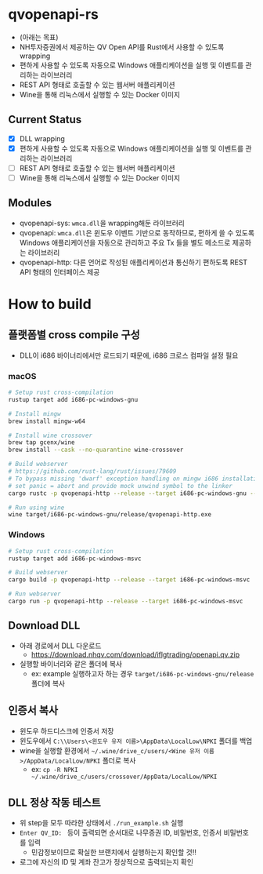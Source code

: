 # qvopenapi-rs
- (아래는 목표)
- NH투자증권에서 제공하는 QV Open API를 Rust에서 사용할 수 있도록 wrapping
- 편하게 사용할 수 있도록 자동으로 Windows 애플리케이션을 실행 및 이벤트를 관리하는 라이브러리
- REST API 형태로 호출할 수 있는 웹서버 애플리케이션
- Wine을 통해 리눅스에서 실행할 수 있는 Docker 이미지

## Current Status
- [x] DLL wrapping
- [x] 편하게 사용할 수 있도록 자동으로 Windows 애플리케이션을 실행 및 이벤트를 관리하는 라이브러리
- [ ] REST API 형태로 호출할 수 있는 웹서버 애플리케이션
- [ ] Wine을 통해 리눅스에서 실행할 수 있는 Docker 이미지

## Modules
- qvopenapi-sys: `wmca.dll`을 wrapping해둔 라이브러리
- qvopenapi: `wmca.dll`은 윈도우 이벤트 기반으로 동작하므로, 편하게 쓸 수 있도록 Windows 애플리케이션을 자동으로 관리하고 주요 Tx 들을 별도 메소드로 제공하는 라이브러리
- qvopenapi-http: 다른 언어로 작성된 애플리케이션과 통신하기 편하도록 REST API 형태의 인터페이스 제공

# How to build

## 플랫폼별 cross compile 구성
- DLL이 i686 바이너리에서만 로드되기 때문에, i686 크로스 컴파일 설정 필요

### macOS
```sh
# Setup rust cross-compilation
rustup target add i686-pc-windows-gnu

# Install mingw
brew install mingw-w64

# Install wine crossover
brew tap gcenx/wine
brew install --cask --no-quarantine wine-crossover

# Build webserver
# https://github.com/rust-lang/rust/issues/79609
# To bypass missing 'dwarf' exception handling on mingw i686 installations,
# set panic = abort and provide mock unwind symbol to the linker
cargo rustc -p qvopenapi-http --release --target i686-pc-windows-gnu --features "disable-unwind" -- -C "panic=abort"

# Run using wine
wine target/i686-pc-windows-gnu/release/qvopenapi-http.exe
```

### Windows
```sh
# Setup rust cross-compilation
rustup target add i686-pc-windows-msvc

# Build webserver
cargo build -p qvopenapi-http --release --target i686-pc-windows-msvc

# Run webserver
cargo run -p qvopenapi-http --release --target i686-pc-windows-msvc
```

## Download DLL
- 아래 경로에서 DLL 다운로드
    - https://download.nhqv.com/download/iflgtrading/openapi.qv.zip
- 실행할 바이너리와 같은 폴더에 복사
  - ex: example 실행하고자 하는 경우 `target/i686-pc-windows-gnu/release` 폴더에 복사

## 인증서 복사
- 윈도우 하드디스크에 인증서 저장
- 윈도우에서 `C:\\Users\<윈도우 유저 이름>\AppData\LocalLow\NPKI` 폴더를 백업
- wine을 실행할 환경에서 `~/.wine/drive_c/users/<Wine 유저 이름>/AppData/LocalLow/NPKI` 폴더로 복사
  - ex: `cp -R NPKI ~/.wine/drive_c/users/crossover/AppData/LocalLow/NPKI`

## DLL 정상 작동 테스트
- 위 step을 모두 따라한 상태에서 `./run_example.sh` 실행
- `Enter QV_ID: ` 등이 출력되면 순서대로 나무증권 ID, 비밀번호, 인증서 비밀번호를 입력
  - 민감정보이므로 확실한 브랜치에서 실행하는지 확인할 것!!
- 로그에 자신의 ID 및 계좌 잔고가 정상적으로 출력되는지 확인
